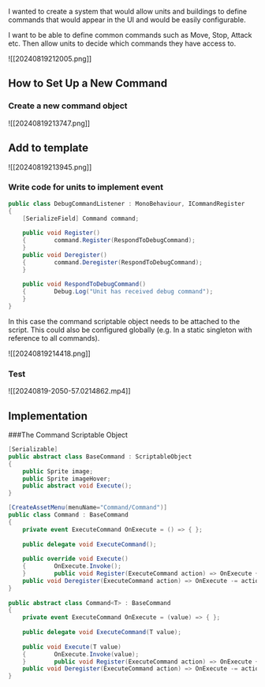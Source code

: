 I wanted to create a system that would allow units and buildings to define commands that would appear in the UI and would be easily configurable.

I want to be able to define common commands such as Move, Stop, Attack etc. Then allow units to decide which commands they have access to.

![[20240819212005.png]]

## How to Set Up a New Command
### Create a new command object

![[20240819213747.png]]

## Add to template

![[20240819213945.png]]

### Write code for units to implement event

```c#
public class DebugCommandListener : MonoBehaviour, ICommandRegister 
{  
    [SerializeField] Command command;  
    
    public void Register()  
    {        command.Register(RespondToDebugCommand);  
    }  
    public void Deregister()  
    {        command.Deregister(RespondToDebugCommand);  
    }
      
    public void RespondToDebugCommand()  
    {        Debug.Log("Unit has received debug command");  
    }
}
```

In this case the command scriptable object needs to be attached to the script. This could also be configured globally (e.g. In a static singleton with reference to all commands).

![[20240819214418.png]]

### Test
![[20240819-2050-57.0214862.mp4]]

## Implementation

###The Command Scriptable Object

```c#
[Serializable]  
public abstract class BaseCommand : ScriptableObject  
{  
    public Sprite image;  
    public Sprite imageHover;  
    public abstract void Execute();  
}
```

```c#
[CreateAssetMenu(menuName="Command/Command")]  
public class Command : BaseCommand  
{  
    private event ExecuteCommand OnExecute = () => { };  
  
    public delegate void ExecuteCommand();  
  
    public override void Execute()  
    {        OnExecute.Invoke();  
    }        public void Register(ExecuteCommand action) => OnExecute += action;  
    public void Deregister(ExecuteCommand action) => OnExecute -= action;  
}  
  
public abstract class Command<T> : BaseCommand  
{  
    private event ExecuteCommand OnExecute = (value) => { };  
  
    public delegate void ExecuteCommand(T value);  
  
    public void Execute(T value)  
    {        OnExecute.Invoke(value);  
    }        public void Register(ExecuteCommand action) => OnExecute += action;  
    public void Deregister(ExecuteCommand action) => OnExecute -= action;  
}
```


